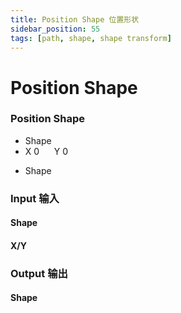 ```yaml
---
title: Position Shape 位置形状
sidebar_position: 55
tags: [path, shape, shape transform]
---
```


# Position Shape

<div className="patch-container">
    <div className="patch processor">
        <h3>Position Shape</h3>
        <ul className="inputs">
            <li>Shape</li>
            <li>X <span>0</span> &nbsp;&nbsp;&nbsp;&nbsp; Y <span>0</span></li>
        </ul>
        <ul className="outputs">
            <li>Shape</li>
        </ul>
    </div>
</div>


<div className="port-descriptions">
<div className="inputs">

### Input 输入

#### Shape

#### X/Y

</div>
<div className="outputs">

### Output 输出

#### Shape


</div>
</div>

